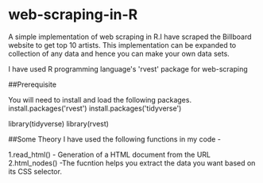 # web-scraping-in-R

A simple implementation of web scraping in R.I have scraped the Billboard website to get top 10 artists. This implementation can be expanded to collection of any data and hence you can make your own data sets.

I have used R programming language's 'rvest' package for web-scraping

##Prerequisite

You will need to install and load the following packages.  
install.packages('rvest')
install.packages('tidyverse')

library(tidyverse)
library(rvest)

##Some Theory
I have used the following functions in my code -

1.read_html() - Generation of a HTML document from the URL
2.html_nodes() -The fucntion helps you extract the data you want based on its CSS selector.
